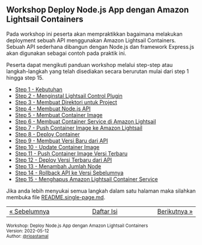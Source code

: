 
## Workshop Deploy Node.js App dengan Amazon Lightsail Containers

Pada workshop ini peserta akan mempraktikkan bagaimana melakukan deployment sebuah API menggunakan Amazon Lightsail Containers. Sebuah API sederhana dibangun dengan Node.js dan framework Express.js akan digunakan sebagai contoh pada praktik ini.

Peserta dapat mengikuti panduan workshop melalui step-step atau langkah-langkah yang telah disediakan secara berurutan mulai dari step 1 hingga step 15.

- [Step 1 - Kebutuhan](STEP-1.md)
- [Step 2 - Menginstal Lightsail Control Plugin](STEP-2.md)
- [Step 3 - Membuat Direktori untuk Project](STEP-3.md)
- [Step 4 - Membuat Node.js API](STEP-4.md)
- [Step 5 - Membuat Container Image](STEP-5.md)
- [Step 6 - Membuat Container Service di Amazon Lightsail](STEP-6.md)
- [Step 7 - Push Container Image ke Amazon Lightsail](STEP-7.md)
- [Step 8 - Deploy Container](STEP-8.md)
- [Step 9 - Membuat Versi Baru dari API](STEP-9.md)
- [Step 10 - Update Container Image](STEP-10.md)
- [Step 11 - Push Container Image Versi Terbaru](STEP-11.md)
- [Step 12 - Deploy Versi Terbaru dari API](STEP-12.md)
- [Step 13 - Menambah Jumlah Node](STEP-13.md)
- [Step 14 - Rollback API ke Versi Sebelumnya](STEP-14.md)
- [Step 15 - Menghapus Amazon Lightsail Container Service](STEP-15.md)

Jika anda lebih menyukai semua langkah dalam satu halaman maka silahkan membuka file [README.single-page.md](README.single-page.md).

<table border="0" style="width: 100%; display: table;"><tr><td><a href="STEP-15.md">&laquo; Sebelumnya</td><td align="center"><a href="README.md">Daftar Isi</a></td><td align="right"><a href="STEP-1.md">Berikutnya &raquo;</a></td></tr></table>

<sup>Workshop: Deploy Node.js App dengan Amazon Lightsail Containers  
Version: 2022-05-12  
Author: [@rioastamal](https://github.com/rioastamal)</sup>
